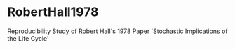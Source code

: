 # RobertHall1978
Reproducibility Study of Robert Hall's 1978 Paper 'Stochastic Implications of the Life Cycle'
